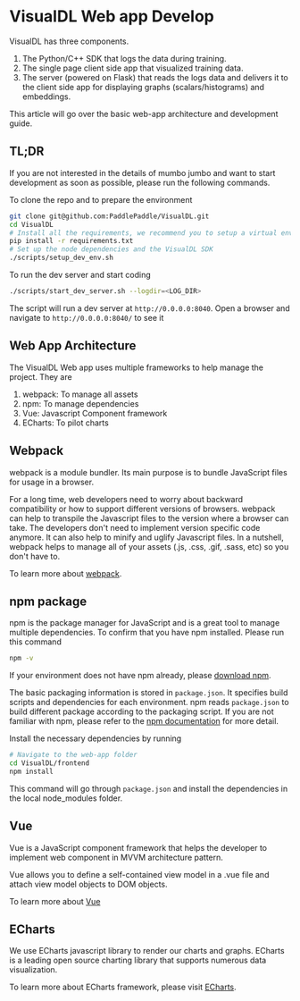 # VisualDL Web app Develop

VisualDL has three components.
1. The Python/C++ SDK that logs the data during training.
1. The single page client side app that visualized training data.
1. The server (powered on Flask) that reads the logs data and delivers it to the client side app for displaying graphs (scalars/histograms) and embeddings.

This article will go over the basic web-app architecture and development guide.

## TL;DR
If you are not interested in the details of mumbo jumbo and want to start development as soon as possible, please run the following commands.

To clone the repo and to prepare the environment
```bash
git clone git@github.com:PaddlePaddle/VisualDL.git
cd VisualDL
# Install all the requirements, we recommend you to setup a virtual environment to keep it clean.
pip install -r requirements.txt
# Set up the node dependencies and the VisualDL SDK
./scripts/setup_dev_env.sh
```
To run the dev server and start coding
```bash
./scripts/start_dev_server.sh --logdir=<LOG_DIR>
```
The script will run a dev server at `http://0.0.0.0:8040`. Open a browser and navigate to `http://0.0.0.0:8040/` to see it

## Web App Architecture

The VisualDL Web app uses multiple frameworks to help manage the project. They are

1. webpack: To manage all assets
1. npm: To manage dependencies
1. Vue: Javascript Component framework
1. ECharts: To pilot charts

## Webpack
webpack is a module bundler. Its main purpose is to bundle JavaScript files for usage in a browser.

For a long time, web developers need to worry about backward compatibility or how to support different versions of browsers.
webpack can help to transpile the Javascript files to the version where a browser can take. The developers don't need to implement version specific code anymore.
It can also help to minify and uglify Javascript files. In a nutshell, webpack helps to manage all of your assets (.js, .css, .gif, .sass, etc) so you don't have to.

To learn more about [webpack](https://webpack.js.org/).

## npm package
npm is the package manager for JavaScript and is a great tool to manage multiple dependencies. To confirm that you have npm installed. Please run this command
``` bash
npm -v
```
If your environment does not have npm already, please [download npm](https://www.npmjs.com/get-npm).

The basic packaging information is stored in `package.json`. It specifies build scripts and dependencies for each environment.
npm reads `package.json` to build different package according to the packaging script.
If you are not familiar with npm, please refer to the [npm documentation](https://docs.npmjs.com/) for more detail.

Install the necessary dependencies by running
```bash
# Navigate to the web-app folder
cd VisualDL/frontend
npm install
```

This command will go through `package.json` and install the dependencies in the local node_modules folder.

## Vue

Vue is a JavaScript component framework that helps the developer to implement web component in MVVM architecture pattern.

Vue allows you to define a self-contained view model in a .vue file and attach view model objects to DOM objects.

To learn more about [Vue](https://vuejs.org/)

## ECharts

We use ECharts javascript library to render our charts and graphs. ECharts is a leading open source charting library that supports numerous data visualization.

To learn more about ECharts framework, please visit [ECharts](https://ecomfe.github.io/echarts-doc/public/en/index.html).
